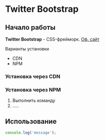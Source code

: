 # Twitter Bootstrap

## Начало работы
**Twitter Bootstrap** - CSS-фрейморк. [Oф. сайт](https://getbootstrap.com)

Варианты установки
* CDN
* NPM

### Установка через CDN



### Установка через NPM

1. Выполнить команду
1. .....

## Использование

```javascript
console.log('message');
```